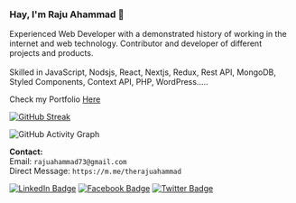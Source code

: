 ### Hay, I'm Raju Ahammad 👋

<p>Experienced Web Developer with a demonstrated history of working in the internet and web technology. Contributor and developer of different projects and products.
<br>
<br>Skilled in JavaScript, Nodsjs, React, Nextjs, Redux, Rest API, MongoDB, Styled Components, Context API, PHP, WordPress.....
</p>

<p>
Check my Portfolio <a href="https://rajuahammad.com/">Here</a><br> 
</p>


[![GitHub Streak](https://github-readme-streak-stats.herokuapp.com?user=therajuahammad&theme=dark&date_format=M%20j%5B%2C%20Y%5D&ring=89ED96&fire=89ED96&currStreakLabel=89ED96)](https://rajuahammad.com)


<!---
<a href="https://app.daily.dev/rajuahammad"><img src="https://api.daily.dev/devcards/29123494f86c4d79a16fcd4897d7cb2f.png?r=n9d" width="400" alt="Raju Ahammad's Dev Card"/></a>
<br/>

![GitHub stats](https://github-readme-stats.vercel.app/api?username=therajuahammad&show_icons=true)  
-->


![GitHub Activity Graph](https://activity-graph.herokuapp.com/graph?username=therajuahammad&theme=react-dark)  


<p>
<strong>Contact:</strong> <br>
Email: <code>rajuahammad73@gmail.com</code> <br>
Direct Message: <code>https://m.me/therajuahammad</code>
</p>

[![LinkedIn Badge](https://img.shields.io/badge/LinkedIn-Profile-informational?style=flat&logo=linkedin&logoColor=white&color=0D76A8)](https://www.linkedin.com/in/therajuahammad/)
[![Facebook Badge](https://img.shields.io/badge/Facebook-Profile-informational?style=flat&logo=facebook&logoColor=white&color=1CA2F1)](https://facebook.com/therajuahammad)
[![Twitter Badge](https://img.shields.io/badge/Twitter-Profile-informational?style=flat&logo=twitter&logoColor=white&color=1CA2F1)](https://twitter.com/therajuahammad)
